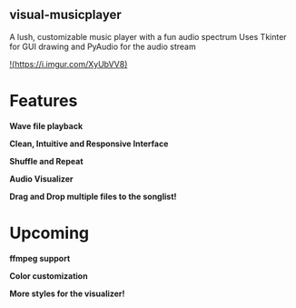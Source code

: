 ## visual-musicplayer
A lush, customizable music player with a fun audio spectrum
Uses Tkinter for GUI drawing and PyAudio for the audio stream

[!(https://i.imgur.com/XyUbVV8)](https://i.imgur.com/XyUbVV8.png)

# Features

**Wave file playback**

**Clean, Intuitive and Responsive Interface**

**Shuffle and Repeat**

**Audio Visualizer**

**Drag and Drop multiple files to the songlist!**

# Upcoming

**ffmpeg support**

**Color customization**

**More styles for the visualizer!**

